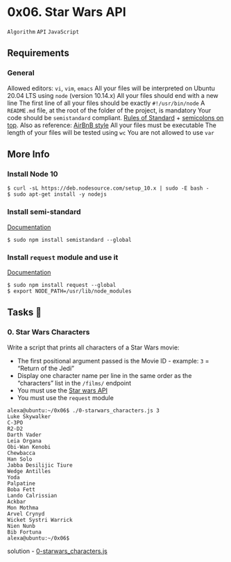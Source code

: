 # 0x06. Star Wars API

`Algorithm` `API` `JavaScript`

## Requirements

### General

Allowed editors: `vi`, `vim`, `emacs`
All your files will be interpreted on Ubuntu 20.04 LTS using `node` (version 10.14.x)
All your files should end with a new line
The first line of all your files should be exactly `#!/usr/bin/node`
A `README.md` file, at the root of the folder of the project, is mandatory
Your code should be `semistandard` compliant. [Rules of Standard](https://intranet.alxswe.com/rltoken/9P3gH5mVdJCEKL87E-IMaA) + [semicolons on top](https://intranet.alxswe.com/rltoken/WjMvQfBMKBdsNUuHyg55Dw). Also as reference: [AirBnB style](https://intranet.alxswe.com/rltoken/Xp81RT-Sfi7uE_kNCSXunw)
All your files must be executable
The length of your files will be tested using `wc`
You are not allowed to use `var`

## More Info

### Install Node 10

```
$ curl -sL https://deb.nodesource.com/setup_10.x | sudo -E bash -
$ sudo apt-get install -y nodejs
```

### Install semi-standard
[Documentation](https://intranet.alxswe.com/rltoken/WjMvQfBMKBdsNUuHyg55Dw)

```
$ sudo npm install semistandard --global
```

### Install `request` module and use it
[Documentation](https://intranet.alxswe.com/rltoken/BWz2gc45S-nZaxEY6GA6Zw)

```
$ sudo npm install request --global
$ export NODE_PATH=/usr/lib/node_modules
```


## Tasks 🧾

### 0. Star Wars Characters

Write a script that prints all characters of a Star Wars movie:

+ The first positional argument passed is the Movie ID - example: `3` = “Return of the Jedi”
+ Display one character name per line in the same order as the “characters” list in the `/films/` endpoint
+ You must use the [Star wars API](https://intranet.alxswe.com/rltoken/gh_NaSUk9QlXHVoACFU-tg)
+ You must use the `request` module

```
alexa@ubuntu:~/0x06$ ./0-starwars_characters.js 3
Luke Skywalker
C-3PO
R2-D2
Darth Vader
Leia Organa
Obi-Wan Kenobi
Chewbacca
Han Solo
Jabba Desilijic Tiure
Wedge Antilles
Yoda
Palpatine
Boba Fett
Lando Calrissian
Ackbar
Mon Mothma
Arvel Crynyd
Wicket Systri Warrick
Nien Nunb
Bib Fortuna
alexa@ubuntu:~/0x06$ 
```

solution - [0-starwars_characters.js](./0-starwars_characters.js)
